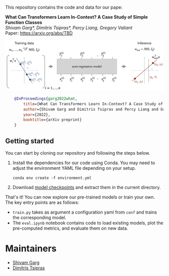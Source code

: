 This repository contains the code and data for our pape:

**What Can Transformers Learn In-Context? A Case Study of Simple Function Classes** <br>
*Shivam Garg\*, Dimitris Tsipras\*, Percy Liang, Gregory Valiant* <br>
Paper: https://arxiv.org/abs/TBD <br>

![](setting.jpg)

```bibtex
    @InProceedings{garg2022what,
        title={What Can Transformers Learn In-Context? A Case Study of Simple Function Classes},
        author={Shivam Garg and Dimitris Tsipras and Percy Liang and Gregory Valiant},
        year={2022},
        booktitle={arXiv preprint}
    }
```

## Getting started
You can start by cloning our repository and following the steps below.

1. Install the dependencies for our code using Conda. You may need to adjust the environment YAML file depending on your setup.

    ```
    conda env create -f environment.yml
    ```

2. Download [model checkpoints](https://github.com/dtsip/in-context-learning/releases/download/v1/models.zip) and extract them in the current directory.

That's it! You can now explore our pre-trained models or train your own. The key entry points
are as follows:
- `train.py` takes as argument a configuration yaml from `conf` and trains the
  corresponding model.
- The `eval.ipynb` notebook contains code to load existing models, plot the pre-computed metrics, and evaluate them on new data.

# Maintainers

* [Shivam Garg](https://cs.stanford.edu/~shivamg/)
* [Dimitris Tsipras](https://dtsipras.com/)
